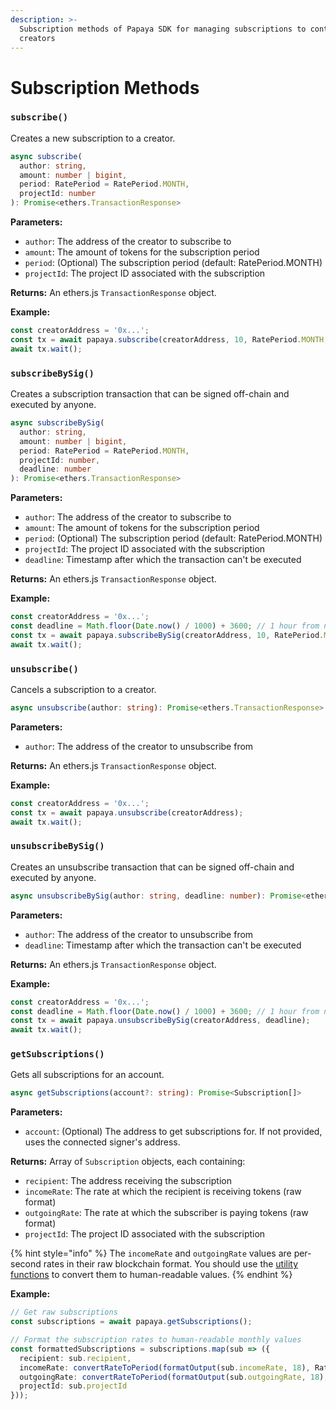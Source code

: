 ```yaml
---
description: >-
  Subscription methods of Papaya SDK for managing subscriptions to content
  creators
---
```


# Subscription Methods

### `subscribe()`

Creates a new subscription to a creator.

```typescript
async subscribe(
  author: string, 
  amount: number | bigint,
  period: RatePeriod = RatePeriod.MONTH,
  projectId: number
): Promise<ethers.TransactionResponse>
```

**Parameters:**

* `author`: The address of the creator to subscribe to
* `amount`: The amount of tokens for the subscription period
* `period`: (Optional) The subscription period (default: RatePeriod.MONTH)
* `projectId`: The project ID associated with the subscription

**Returns:** An ethers.js `TransactionResponse` object.

**Example:**

```typescript
const creatorAddress = '0x...';
const tx = await papaya.subscribe(creatorAddress, 10, RatePeriod.MONTH, 0);
await tx.wait();
```

### `subscribeBySig()`

Creates a subscription transaction that can be signed off-chain and executed by anyone.

```typescript
async subscribeBySig(
  author: string, 
  amount: number | bigint,
  period: RatePeriod = RatePeriod.MONTH,
  projectId: number,
  deadline: number
): Promise<ethers.TransactionResponse>
```

**Parameters:**

* `author`: The address of the creator to subscribe to
* `amount`: The amount of tokens for the subscription period
* `period`: (Optional) The subscription period (default: RatePeriod.MONTH)
* `projectId`: The project ID associated with the subscription
* `deadline`: Timestamp after which the transaction can't be executed

**Returns:** An ethers.js `TransactionResponse` object.

**Example:**

```typescript
const creatorAddress = '0x...';
const deadline = Math.floor(Date.now() / 1000) + 3600; // 1 hour from now
const tx = await papaya.subscribeBySig(creatorAddress, 10, RatePeriod.MONTH, 0, deadline);
await tx.wait();
```

### `unsubscribe()`

Cancels a subscription to a creator.

```typescript
async unsubscribe(author: string): Promise<ethers.TransactionResponse>
```

**Parameters:**

* `author`: The address of the creator to unsubscribe from

**Returns:** An ethers.js `TransactionResponse` object.

**Example:**

```typescript
const creatorAddress = '0x...';
const tx = await papaya.unsubscribe(creatorAddress);
await tx.wait();
```

### `unsubscribeBySig()`

Creates an unsubscribe transaction that can be signed off-chain and executed by anyone.

```typescript
async unsubscribeBySig(author: string, deadline: number): Promise<ethers.TransactionResponse>
```

**Parameters:**

* `author`: The address of the creator to unsubscribe from
* `deadline`: Timestamp after which the transaction can't be executed

**Returns:** An ethers.js `TransactionResponse` object.

**Example:**

```typescript
const creatorAddress = '0x...';
const deadline = Math.floor(Date.now() / 1000) + 3600; // 1 hour from now
const tx = await papaya.unsubscribeBySig(creatorAddress, deadline);
await tx.wait();
```

### `getSubscriptions()`

Gets all subscriptions for an account.

```typescript
async getSubscriptions(account?: string): Promise<Subscription[]>
```

**Parameters:**

* `account`: (Optional) The address to get subscriptions for. If not provided, uses the connected signer's address.

**Returns:** Array of `Subscription` objects, each containing:

* `recipient`: The address receiving the subscription
* `incomeRate`: The rate at which the recipient is receiving tokens (raw format)
* `outgoingRate`: The rate at which the subscriber is paying tokens (raw format)
* `projectId`: The project ID associated with the subscription

{% hint style="info" %}
The `incomeRate` and `outgoingRate` values are per-second rates in their raw blockchain format. You should use the [utility functions](../utilities/) to convert them to human-readable values.
{% endhint %}

**Example:**

```typescript
// Get raw subscriptions
const subscriptions = await papaya.getSubscriptions();

// Format the subscription rates to human-readable monthly values
const formattedSubscriptions = subscriptions.map(sub => ({
  recipient: sub.recipient,
  incomeRate: convertRateToPeriod(formatOutput(sub.incomeRate, 18), RatePeriod.MONTH),
  outgoingRate: convertRateToPeriod(formatOutput(sub.outgoingRate, 18), RatePeriod.MONTH),
  projectId: sub.projectId
}));
```
